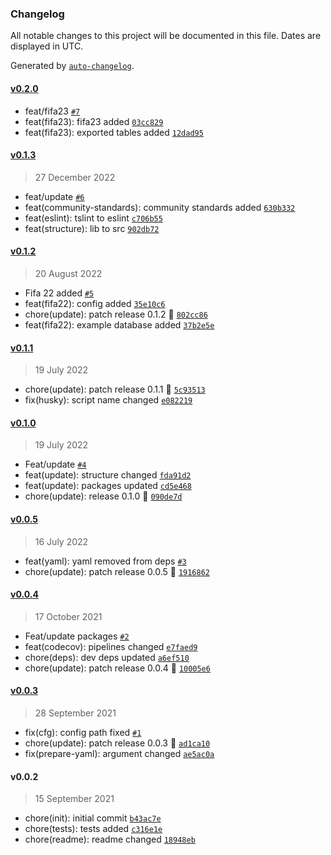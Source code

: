 ### Changelog

All notable changes to this project will be documented in this file. Dates are displayed in UTC.

Generated by [`auto-changelog`](https://github.com/CookPete/auto-changelog).

#### [v0.2.0](https://github.com/Celtian/fifatables/compare/v0.1.3...v0.2.0)

- feat/fifa23 [`#7`](https://github.com/Celtian/fifatables/pull/7)
- feat(fifa23): fifa23 added [`03cc829`](https://github.com/Celtian/fifatables/commit/03cc82936ff6319c58e50d9bc5940cc92c05e2eb)
- feat(fifa23): exported tables added [`12dad95`](https://github.com/Celtian/fifatables/commit/12dad9526b2957e2464f960769b75bee00e55361)

#### [v0.1.3](https://github.com/Celtian/fifatables/compare/v0.1.2...v0.1.3)

> 27 December 2022

- feat/update [`#6`](https://github.com/Celtian/fifatables/pull/6)
- feat(community-standards): community standards added [`630b332`](https://github.com/Celtian/fifatables/commit/630b3324053ffd211f9ce94772dc6e09b1cf56e3)
- feat(eslint): tslint to eslint [`c706b55`](https://github.com/Celtian/fifatables/commit/c706b5522351cd07e22728cab8ebf5d2d86c2dff)
- feat(structure): lib to src [`902db72`](https://github.com/Celtian/fifatables/commit/902db72d3b56470ad3846ec6190a0789e0581a92)

#### [v0.1.2](https://github.com/Celtian/fifatables/compare/v0.1.1...v0.1.2)

> 20 August 2022

- Fifa 22 added [`#5`](https://github.com/Celtian/fifatables/pull/5)
- feat(fifa22): config added [`35e10c6`](https://github.com/Celtian/fifatables/commit/35e10c63db4c75bc6672092fdad97b337a0b591c)
- chore(update): patch release 0.1.2 🐛 [`802cc86`](https://github.com/Celtian/fifatables/commit/802cc866072d12aa7d4596f5358f16c7343a5ee7)
- feat(fifa22): example database added [`37b2e5e`](https://github.com/Celtian/fifatables/commit/37b2e5e8a51567978b626fba16443d84c3630c0a)

#### [v0.1.1](https://github.com/Celtian/fifatables/compare/v0.1.0...v0.1.1)

> 19 July 2022

- chore(update): patch release 0.1.1 🐛 [`5c93513`](https://github.com/Celtian/fifatables/commit/5c93513aaa4dda76b700256ec001bb090ae425e3)
- fix(husky): script name changed [`e082219`](https://github.com/Celtian/fifatables/commit/e082219a3eba0bab7698c4bec746822950436acb)

#### [v0.1.0](https://github.com/Celtian/fifatables/compare/v0.0.5...v0.1.0)

> 19 July 2022

- Feat/update [`#4`](https://github.com/Celtian/fifatables/pull/4)
- feat(update): structure changed [`fda91d2`](https://github.com/Celtian/fifatables/commit/fda91d2b3a7bda7ecd7d7b7c41f217b8d32f68d0)
- feat(update): packages updated [`cd5e468`](https://github.com/Celtian/fifatables/commit/cd5e468ce21c9899ffaa25e8b68fd7544cf0f9fd)
- chore(update): release 0.1.0 🚀 [`090de7d`](https://github.com/Celtian/fifatables/commit/090de7dda90a01c95589972406179a463250cdb2)

#### [v0.0.5](https://github.com/Celtian/fifatables/compare/v0.0.4...v0.0.5)

> 16 July 2022

- feat(yaml): yaml removed from deps [`#3`](https://github.com/Celtian/fifatables/pull/3)
- chore(update): patch release 0.0.5 🐛 [`1916862`](https://github.com/Celtian/fifatables/commit/19168628a7edfa883069040a237d1145f2194a2b)

#### [v0.0.4](https://github.com/Celtian/fifatables/compare/v0.0.3...v0.0.4)

> 17 October 2021

- Feat/update packages [`#2`](https://github.com/Celtian/fifatables/pull/2)
- feat(codecov): pipelines changed [`e7faed9`](https://github.com/Celtian/fifatables/commit/e7faed973dc19d9d33589d0b405a8f494d4b59a7)
- chore(deps): dev deps updated [`a6ef510`](https://github.com/Celtian/fifatables/commit/a6ef51091d962be13d7634f28666c4d22d98c82b)
- chore(update): patch release 0.0.4 🐛 [`10005e6`](https://github.com/Celtian/fifatables/commit/10005e6964af50fb9526281a92e42031209cb9a0)

#### [v0.0.3](https://github.com/Celtian/fifatables/compare/v0.0.2...v0.0.3)

> 28 September 2021

- fix(cfg): config path fixed [`#1`](https://github.com/Celtian/fifatables/pull/1)
- chore(update): patch release 0.0.3 🐛 [`ad1ca10`](https://github.com/Celtian/fifatables/commit/ad1ca104f5d5d9209a1375777e4d3207be8eb6f8)
- fix(prepare-yaml): argument changed [`ae5ac0a`](https://github.com/Celtian/fifatables/commit/ae5ac0a0c87640cf8a3aad3fd0e2d86fb7d47938)

#### v0.0.2

> 15 September 2021

- chore(init): initial commit [`b43ac7e`](https://github.com/Celtian/fifatables/commit/b43ac7e3da1120d6176e21e14cf6f810ed5af530)
- chore(tests): tests added [`c316e1e`](https://github.com/Celtian/fifatables/commit/c316e1e4128bf23ff318ff70c1154023f5483d11)
- chore(readme): readme changed [`18948eb`](https://github.com/Celtian/fifatables/commit/18948ebd7c1d9d5ecac0c4dc65036fd96c243bf1)
